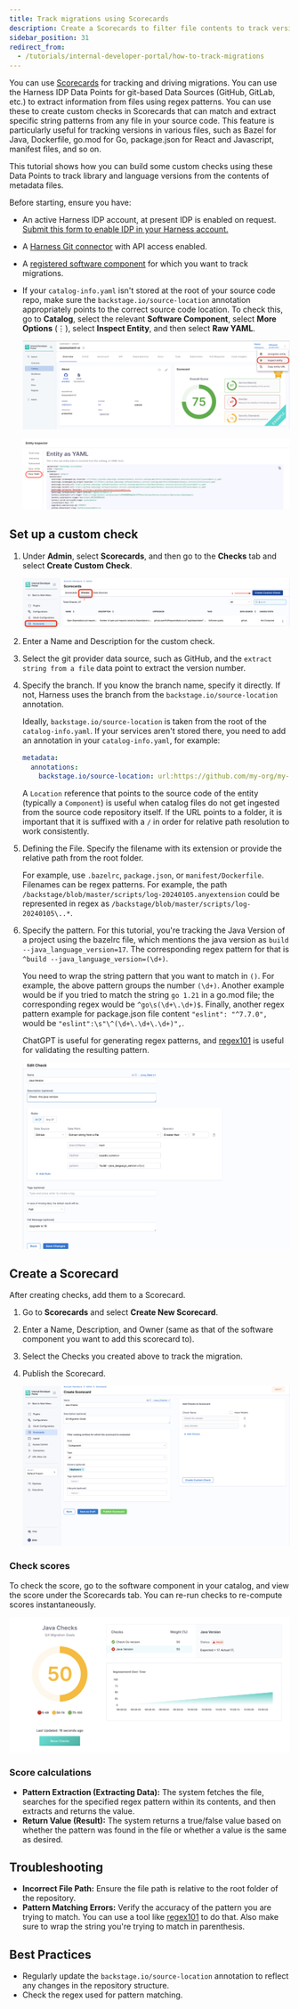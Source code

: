 ```yaml
---
title: Track migrations using Scorecards
description: Create a Scorecards to filter file contents to track versions of Libraries and Tools  during migrations
sidebar_position: 31
redirect_from:
  - /tutorials/internal-developer-portal/how-to-track-migrations
---
```


You can use [Scorecards](./scorecard) for tracking and driving migrations. You can use the Harness IDP Data Points for git-based Data Sources (GitHub, GitLab, etc.) to extract information from files using regex patterns. You can use these to create custom checks in Scorecards that can match and extract specific string patterns from any file in your source code. This feature is particularly useful for tracking versions in various files, such as Bazel for Java, Dockerfile, go.mod for Go, package.json for React and Javascript, manifest files, and so on.

This tutorial shows how you can build some custom checks using these Data Points to track library and language versions from the contents of metadata files.

Before starting, ensure you have:

* An active Harness IDP account, at present IDP is enabled on request. [Submit this form to enable IDP in your Harness account.](https://www.harness.io/demo/internal-developer-portal)
* A [Harness Git connector](/docs/category/code-repo-connectors) with API access enabled.
* A [registered software component](https://developer.harness.io/tutorials/internal-developer-portal/register-component-in-catalog) for which you want to track migrations.
* If your `catalog-info.yaml` isn't stored at the root of your source code repo, make sure the `backstage.io/source-location` annotation appropriately points to the correct source code location.
   To check this, go to **Catalog**, select the relevant **Software Component**, select **More Options** (&vellip;), select **Inspect Entity**, and then select **Raw YAML**.

   ![](./static/source-loc.png)

   ![](./static/rawyaml.png)

## Set up a custom check

1. Under **Admin**, select **Scorecards**, and then go to the **Checks** tab and select **Create Custom Check**.

   ![](./static/checks-tab.png)

2. Enter a Name and Description for the custom check.
3. Select the git provider data source, such as GitHub, and the `extract string from a file` data point to extract the version number.
4. Specify the branch. If you know the branch name, specify it directly. If not, Harness uses the branch from the `backstage.io/source-location` annotation.

   Ideally, `backstage.io/source-location` is taken from the root of the `catalog-info.yaml`. If your services aren't stored there, you need to add an annotation in your `catalog-info.yaml`, for example:

   ```YAML
   metadata:
     annotations:
       backstage.io/source-location: url:https://github.com/my-org/my-service/
   ```

   A `Location` reference that points to the source code of the entity (typically a `Component`) is useful when catalog files do not get ingested from the source code repository itself. If the URL points to a folder, it is important that it is suffixed with a `/` in order for relative path resolution to work consistently.

5. Defining the File. Specify the filename with its extension or provide the relative path from the root folder.

   For example, use `.bazelrc`, `package.json`, or `manifest/Dockerfile`. Filenames can be regex patterns. For example, the path `/backstage/blob/master/scripts/log-20240105.anyextension` could be represented in regex as `/backstage/blob/master/scripts/log-20240105\..*`.

6. Specify the pattern. For this tutorial, you're tracking the Java Version of a project using the bazelrc file, which mentions the java version as `build --java_language_version=17`. The corresponding regex pattern for that is `^build --java_language_version=(\d+)`.

   You need to wrap the string pattern that you want to match in `()`. For example, the above pattern groups the number `(\d+)`. Another example would be if you tried to match the string `go 1.21` in a go.mod file; the corresponding regex would be `^go\s(\d+\.\d+)$`. Finally, another regex pattern example for package.json file content `"eslint": "^7.7.0",` would be `"eslint":\s"\^(\d+\.\d+\.\d+)",`.

   ChatGPT is useful for generating regex patterns, and [regex101](https://regex101.com/) is useful for validating the resulting pattern.

   ![](./static/java-version.png)

## Create a Scorecard

After creating checks, add them to a Scorecard.

1. Go to **Scorecards** and select **Create New Scorecard**.
2. Enter a Name, Description, and Owner (same as that of the software component you want to add this scorecard to).
3. Select the Checks you created above to track the migration.
4. Publish the Scorecard.

   ![](./static/create-scorecard.png)

### Check scores

To check the score, go to the software component in your catalog, and view the score under the Scorecards tab. You can re-run checks to re-compute scores instantaneously.

![](./static/java-check.png)

### Score calculations

* **Pattern Extraction (Extracting Data):** The system fetches the file, searches for the specified regex pattern within its contents, and then extracts and returns the value.
* **Return Value (Result):** The system returns a true/false value based on whether the pattern was found in the file or whether a value is the same as desired.

## Troubleshooting

* **Incorrect File Path:** Ensure the file path is relative to the root folder of the repository.
* **Pattern Matching Errors:** Verify the accuracy of the pattern you are trying to match. You can use a tool like [regex101](http://regex101.com/) to do that. Also make sure to wrap the string you're trying to match in parenthesis.

## Best Practices

* Regularly update the `backstage.io/source-location` annotation to reflect any changes in the repository structure.
* Check the regex used for pattern matching.
